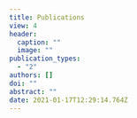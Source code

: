 ```yaml
---
title: Publications
view: 4
header:
  caption: ""
  image: ""
publication_types:
  - "2"
authors: []
doi: ""
abstract: ""
date: 2021-01-17T12:29:14.764Z
---
```

